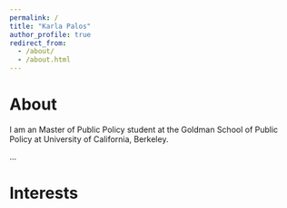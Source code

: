 ```yaml
---
permalink: /
title: "Karla Palos"
author_profile: true
redirect_from: 
  - /about/
  - /about.html
---
```


About
======
I am an Master of Public Policy student at the Goldman School of Public Policy at University of California, Berkeley.

... 

Interests 
======



